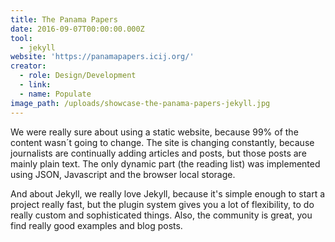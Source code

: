 ```yaml
---
title: The Panama Papers
date: 2016-09-07T00:00:00.000Z
tool:
  - jekyll
website: 'https://panamapapers.icij.org/'
creator:
  - role: Design/Development
  - link:
  - name: Populate
image_path: /uploads/showcase-the-panama-papers-jekyll.jpg
---
```



We were really sure about using a static website, because 99% of the content wasn&acute;t going to change. The site is changing constantly, because journalists are continually adding articles and posts, but those posts are mainly plain text. The only dynamic part (the reading list) was implemented using JSON, Javascript and the browser local storage.

And about Jekyll, we really love Jekyll, because it's simple enough to start a project really fast, but the plugin system gives you a lot of flexibility, to do really custom and sophisticated things. Also, the community is great, you find really good examples and blog posts.